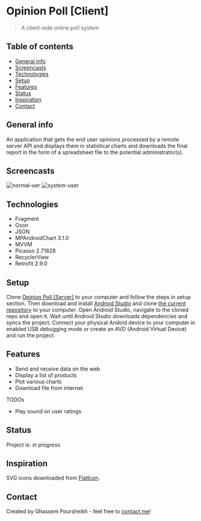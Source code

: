# Opinion Poll [Client]
> A client-side online poll system

## Table of contents
* [General info](#general-info)
* [Screencasts](#screencasts)
* [Technologies](#technologies)
* [Setup](#setup)
* [Features](#features)
* [Status](#status)
* [Inspiration](#inspiration)
* [Contact](#contact)

## General info
An application that gets the end user opinions processed by a remote server API and displays them in statistical charts and downloads the final report in the form of a spreadsheet file to the potential administrator(s).

## Screencasts
![normal-uer](https://user-images.githubusercontent.com/83492666/125852084-090ecf0c-63e3-4a43-adb8-17f74d8bdc89.gif)
![system-user](https://user-images.githubusercontent.com/83492666/125852289-f390a5e8-357e-4f53-9c09-2a2c6d552b00.gif)

## Technologies
* Fragment
* Gson
* JSON
* MPAndroidChart 3.1.0
* MVVM
* Picasso 2.71828
* RecyclerView
* Retrofit 2.9.0

## Setup
Clone [Opinion Poll [Server]](https://github.com/gh-poursheikh/opinion-poll-server.git) to your computer and follow the steps in setup section. Then download and install [Android Studio](https://developer.android.com/studio) and clone [the current repository](https://github.com/gh-poursheikh/opinion-poll-client.git) to your computer.
Open Android Studio, navigate to the cloned repo and open it. Wait until Android Studio downloads dependencies and syncs the project. Connect your physical Andoid device to your computer in enabled USB debugging mode or create an AVD (Android Virtual Device) and run the project.

## Features
* Send and receive data on the web
* Display a list of products
* Plot various charts
* Download file from internet

TODOs
* Play sound on user ratings

## Status
Project is: _in progress_

## Inspiration
SVG icons downloaded from [FlatIcon](https://www.flaticon.com).

## Contact
Created by Ghassem Poursheikh - feel free to [contact me](https://www.linkedin.com/in/ghassem-poursheikh/)!
